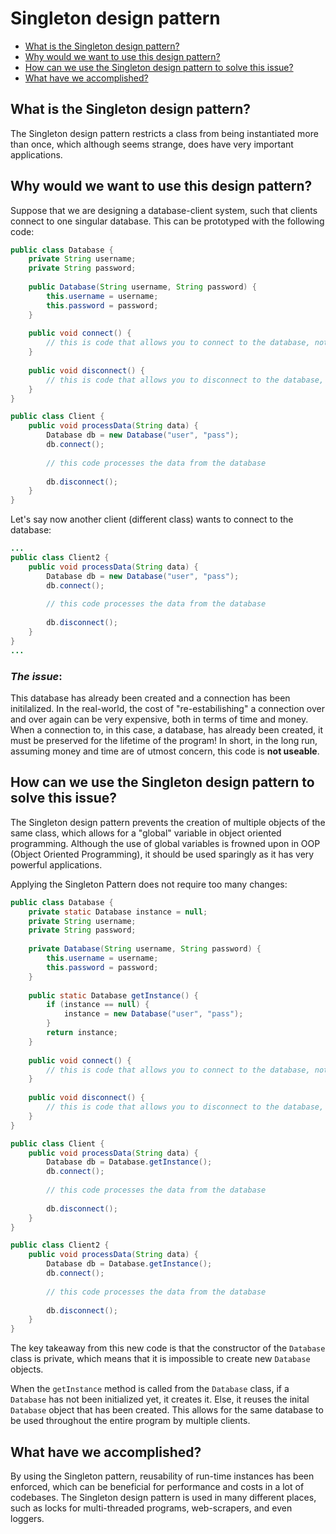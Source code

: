 # Singleton design pattern
* [What is the Singleton design pattern?](https://github.com/sidg1215/DesignPatterns/tree/main/Creational%20Design%20Patterns/Singleton%20Design%20Pattern#what-is-the-singleton-design-pattern)
* [Why would we want to use this design pattern?](https://github.com/sidg1215/DesignPatterns/tree/main/Creational%20Design%20Patterns/Singleton%20Design%20Pattern#why-would-we-want-to-use-it)
* [How can we use the Singleton design pattern to solve this issue?](https://github.com/sidg1215/DesignPatterns/tree/main/Creational%20Design%20Patterns/Singleton%20Design%20Pattern#how-can-we-use-the-singleton-design-pattern-to-solve-this-issue)
* [What have we accomplished?](https://github.com/sidg1215/DesignPatterns/tree/main/Creational%20Design%20Patterns/Singleton%20Design%20Pattern#what-have-we-accomplished)
## What is the Singleton design pattern?
The Singleton design pattern restricts a class from being instantiated more than once, which although seems strange, does have very important applications.
## Why would we want to use this design pattern?
Suppose that we are designing a database-client system, such that clients connect to one singular database. This can be prototyped with the following code:
```java
public class Database {
    private String username;
    private String password;
    
    public Database(String username, String password) {
        this.username = username;
        this.password = password;
    }
    
    public void connect() {
        // this is code that allows you to connect to the database, not relevant
    }
    
    public void disconnect() {
        // this is code that allows you to disconnect to the database, not relevant
    }
}

public class Client {
    public void processData(String data) {
        Database db = new Database("user", "pass");
        db.connect();
        
        // this code processes the data from the database
        
        db.disconnect();
    }
}

```

Let's say now another client (different class) wants to connect to the database:
```java
...
public class Client2 {
    public void processData(String data) {
        Database db = new Database("user", "pass");
        db.connect();
        
        // this code processes the data from the database
        
        db.disconnect();
    }
}
...
```
### ***The issue***: 
This database has already been created and a connection has been initilalized. In the real-world, the cost of "re-estabilishing" a connection over and over again can be very expensive, both in terms of time and money. When a connection to, in this case, a database, has already been created, it must be preserved for the lifetime of the program! In short, in the long run, assuming money and time are of utmost concern, this code is __not useable__.
## How can we use the Singleton design pattern to solve this issue?
The Singleton design pattern prevents the creation of multiple objects of the same class, which allows for a "global" variable in object oriented programming. Although the use of global variables is frowned upon in OOP (Object Oriented Programming), it should be used sparingly as it has very powerful applications.

Applying the Singleton Pattern does not require too many changes:
```java
public class Database {
    private static Database instance = null;
    private String username;
    private String password;
    
    private Database(String username, String password) {
        this.username = username;
        this.password = password;
    }
    
    public static Database getInstance() {
        if (instance == null) {
            instance = new Database("user", "pass");
        }
        return instance;
    }
    
    public void connect() {
        // this is code that allows you to connect to the database, not relevant
    }
    
    public void disconnect() {
        // this is code that allows you to disconnect to the database, not relevant
    }
}

public class Client {
    public void processData(String data) {
        Database db = Database.getInstance();
        db.connect();
        
        // this code processes the data from the database
        
        db.disconnect();
    }
}

public class Client2 {
    public void processData(String data) {
        Database db = Database.getInstance();
        db.connect();
        
        // this code processes the data from the database
        
        db.disconnect();
    }
}

```

The key takeaway from this new code is that the constructor of the ```Database``` class is private, which means that it is impossible to create new ```Database``` objects.

When the ```getInstance``` method is called from the ```Database``` class, if a ```Database``` has not been initialized yet, it creates it. Else, it reuses the inital ```Database``` object that has been created. This allows for the same database to be used throughout the entire program by multiple clients.

## What have we accomplished?
By using the Singleton pattern, reusability of run-time instances has been enforced, which can be beneficial for performance and costs in a lot of codebases. The Singleton design pattern is used in many different places, such as locks for multi-threaded programs, web-scrapers, and even loggers.